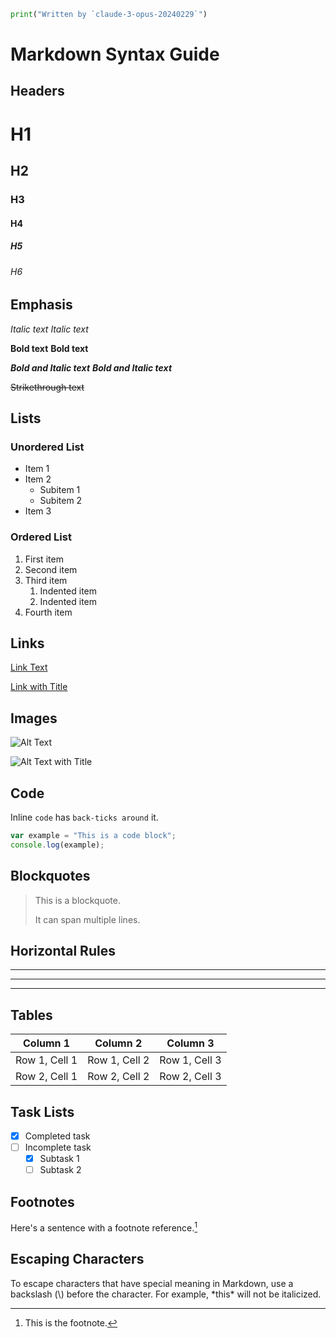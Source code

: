 ```python
print("Written by `claude-3-opus-20240229`")
```

# Markdown Syntax Guide

## Headers

# H1
## H2
### H3
#### H4
##### H5
###### H6

## Emphasis

*Italic text*
_Italic text_

**Bold text**
__Bold text__

***Bold and Italic text***
___Bold and Italic text___

~~Strikethrough text~~

## Lists

### Unordered List
- Item 1
- Item 2
  - Subitem 1
  - Subitem 2
- Item 3

### Ordered List
1. First item
2. Second item
3. Third item
   1. Indented item
   2. Indented item
4. Fourth item

## Links

[Link Text](https://www.example.com)

[Link with Title](https://www.example.com "Link Title")

## Images

![Alt Text](https://www.example.com/image.jpg)

![Alt Text with Title](https://www.example.com/image.jpg "Image Title")

## Code

Inline `code` has `back-ticks around` it.

```javascript
var example = "This is a code block";
console.log(example);
```

## Blockquotes

> This is a blockquote.
>
> It can span multiple lines.

## Horizontal Rules

---

***

___

## Tables

| Column 1 | Column 2 | Column 3 |
|----------|----------|----------|
| Row 1, Cell 1 | Row 1, Cell 2 | Row 1, Cell 3 |
| Row 2, Cell 1 | Row 2, Cell 2 | Row 2, Cell 3 |

## Task Lists

- [x] Completed task
- [ ] Incomplete task
  - [x] Subtask 1
  - [ ] Subtask 2

## Footnotes

Here's a sentence with a footnote reference.[^1]

[^1]: This is the footnote.

## Escaping Characters

To escape characters that have special meaning in Markdown, use a backslash (\\) before the character. For example, \*this\* will not be italicized.